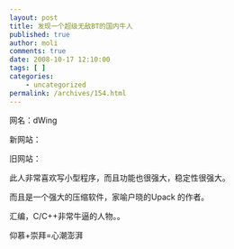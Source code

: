 ```yaml
---
layout: post
title: 发现一个超级无敌BT的国内牛人
published: true
author: moli
comments: true
date: 2008-10-17 12:10:00
tags: [ ]
categories:
    - uncategorized
permalink: /archives/154.html
---
```

网名：dWing

新网站：

旧网站：

此人非常喜欢写小型程序，而且功能也很强大，稳定性很强大。

而且是一个强大的压缩软件，家喻户晓的Upack 的作者。

汇编，C/C++非常牛逼的人物。。

仰慕+崇拜=心潮澎湃